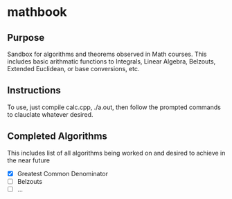 # mathbook

## Purpose
Sandbox for algorithms and theorems observed in Math courses. 
This includes basic arithmatic functions to Integrals, Linear Algebra, Belzouts, Extended Euclidean, or base conversions, etc.

## Instructions
To use, just compile calc.cpp, ./a.out, then follow the prompted commands to 
clauclate whatever desired.

## Completed Algorithms
This includes list of all algorithms being worked on and desired to achieve in the near future

- [X] Greatest Common Denominator
- [ ] Belzouts 
- [ ] ...
